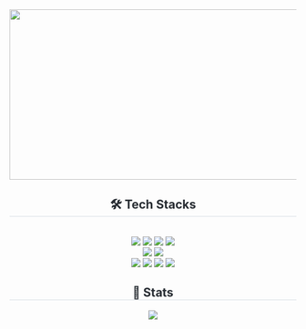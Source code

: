 <div align= "center">
  <a href="https://www.gitanimals.org/en_US?utm_medium=image&utm_source=woneeeee&utm_content=farm">
  <img
    src="https://render.gitanimals.org/farms/woneeeee"
    width="600"
    height="300"
  />
  </a>    
</div>
    <div align= "center">
    <h2 style="border-bottom: 1px solid #d8dee4; color: #282d33;"> 🛠️ Tech Stacks </h2> <br> 
    <div style="margin: 0 auto; text-align: center;" align= "center"> 
          <img src="https://img.shields.io/badge/TypeScript-3178C6?style=for-the-badge&logo=typescript&logoColor=white">
          <img src="https://img.shields.io/badge/Javascript-F7DF1E?style=for-the-badge&logo=Javascript&logoColor=white">
          <img src="https://img.shields.io/badge/Next.js-000000?style=for-the-badge&logo=Next.js&logoColor=white">
          <img src="https://img.shields.io/badge/Flutter-02569B?style=for-the-badge&logo=Flutter&logoColor=white">
          <br/>
          <img src="https://img.shields.io/badge/Tailwind CSS-06B6D4?style=for-the-badge&logo=tailwindcss&logoColor=white">
          <img src="https://img.shields.io/badge/StyledComponents-DB7093?style=for-the-badge&logo=StyledComponents&logoColor=white">
          <br/>
          <img src="https://img.shields.io/badge/React-61DAFB?style=for-the-badge&logo=React&logoColor=white">
          <img src="https://img.shields.io/badge/Github-181717?style=for-the-badge&logo=Github&logoColor=white">
          <img src="https://img.shields.io/badge/Git-F05032?style=for-the-badge&logo=Git&logoColor=white">
          <img src="https://img.shields.io/badge/React Query-FF4154?style=for-the-badge&logo=reactquery&logoColor=white">
          </div>
    </div>
    <div align= "center"> 
    <h2 style="border-bottom: 1px solid #d8dee4; color: #282d33;"> 🏅 Stats </h2> 
      <div align= "center"> 
          <img src="https://github-readme-stats.vercel.app/api?username=woneeeee&bg_color=ffffff&title_color=cc3366&text_color=cc3366&cache_seconds=0"/> 
      </div>
    
